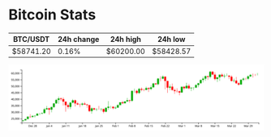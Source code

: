 # Bitcoin Stats

BTC/USDT|24h change|24h high|24h low|
|---|---|---|---|
|$58741.20|0.16%|$60200.00|$58428.57|

<img src="./chart.svg">
